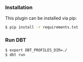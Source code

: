 
### Installation
This plugin can be installed via pip:

```bash
$ pip install -r requirements.txt
```

### Run DBT

```bash
$ export DBT_PROFILES_DIR=./
$ dbt run
```